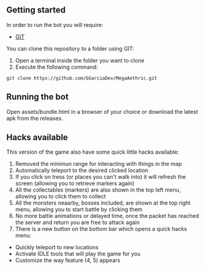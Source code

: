 ## Getting started

In order to run the bot you will require:
* [GIT](https://git-scm.com/downloads)

You can clone this repository to a folder using GIT:
1. Open a terminal inside the folder you want to clone
2. Execute the following command:
```
git clone https://github.com/GGarciaDev/MegaAethric.git
```

## Running the bot
Open assets/bundle.html in a browser of your choice or download the latest apk from the releases.

## Hacks available

This version of the game also have some quick little hacks available:
1. Removed the minimun range for interacting with things in the map
2. Automatically teleport to the desired clicked location
3. If you click on tress (or places you can't walk into) it will refresh the screen (allowing you to retrieve markers again)
4. All the collectables (markers) are also shown in the top left menu, allowing you to click them to collect
5. All the monsters neaarby, bosses included, are shown at the top right menu, allowing you to start battle by clicking them
6. No more battle animations or delayed time, once the packet has reached the server and return you are free to attack again
7. There is a new button on the bottom bar which opens a quick hacks menu:
  * Quickly teleport to new locations
  * Activate IDLE tools that will play the game for you
  * Customize the way feature (4, 5) appears
